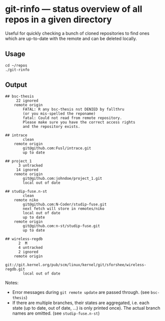 git-rinfo — status overview of all repos in a given directory
=============================================================

Useful for quickly checking a bunch of cloned repositories to find ones which
are up-to-date with the remote and can be deleted locally.

Usage
-----

    cd ~/repos
    ./git-rinfo

Output
------

    ## bsc-thesis
         22 ignored
        remote origin
            FATAL: R any bsc-thesis nst DENIED by fallthru
            (or you mis-spelled the reponame)
            fatal: Could not read from remote repository.
            Please make sure you have the correct access rights
            and the repository exists.

    ## intrace
            clean
        remote origin
            git@github.com:Fusl/intrace.git
            up to date

    ## project_1
          3 untracked
         14 ignored
        remote origin
            git@github.com:johndoe/project_1.git
            local out of date

    ## studip-fuse.n-st
            clean
        remote niko
            git@github.com:N-Coder/studip-fuse.git
            next fetch will store in remotes/niko
            local out of date
            up to date
        remote origin
            git@github.com:n-st/studip-fuse.git
            up to date

    ## wireless-regdb
          2  M
          4 untracked
          2 ignored
        remote origin
            git://git.kernel.org/pub/scm/linux/kernel/git/sforshee/wireless-regdb.git
            local out of date

Notes:

* Error messages during `git remote update` are passed through. (see `bsc-thesis`)
* If there are multiple branches, their states are aggregated, i.e. each state
  (up to date, out of date, …) is only printed once). The actual branch names
  are omitted. (see `studip-fuse.n-st`)
